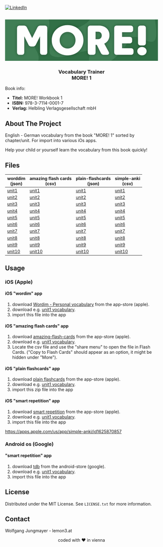 <!-- PROJECT SHIELDS -->
[![LinkedIn][linkedin-shield]][linkedin-url]

<!-- PROJECT LOGO -->
<br />
<div align="center">
  <a href="https://github.com/lemon3/orfdl">
    <img src="https://raw.githubusercontent.com/lemon3/vocabulary/main/_assets/more.jpg" alt="Logo" width="640" height="auto">
  </a>
  <h3 align="center">Vocabulary Trainer<br>
  MORE! 1</h3>
</div>

Book info:
* **Titel:** MORE! Workbook 1
* **ISBN:**	978-3-7114-0001-7<br>
* **Verlag:**	Helbling Verlagsgesellschaft mbH<br>

## About The Project

English - German vocabulary from the book "MORE! 1" sorted by chapter/unit. For import into various iOs apps.

Help your child or yourself learn the vocabulary from this book quickly!

## Files
| worddim<br>(json) | amazing flash cards<br>(csv) | plain-flashcards<br>(json) | simple-anki<br>(csv) |
|-------|-------|-------|-------|
| [unit1](https://raw.githubusercontent.com/lemon3/vocabulary/main/dist/wordim/more1-unit01.wordim) | [unit1](https://raw.githubusercontent.com/lemon3/vocabulary/main/dist/amazing-flash-cards/more1-unit01.csv) | [unit1](https://raw.githubusercontent.com/lemon3/vocabulary/main/dist/plain-flashcards/more1-unit01.zip) | [unit1](https://raw.githubusercontent.com/lemon3/vocabulary/main/dist/simple-anki/more1-unit01.csv) |
| [unit2](https://raw.githubusercontent.com/lemon3/vocabulary/main/dist/wordim/more1-unit02.wordim) | [unit2](https://raw.githubusercontent.com/lemon3/vocabulary/main/dist/amazing-flash-cards/more1-unit02.csv) | [unit2](https://raw.githubusercontent.com/lemon3/vocabulary/main/dist/plain-flashcards/more1-unit02.zip) | [unit2](https://raw.githubusercontent.com/lemon3/vocabulary/main/dist/simple-anki/more1-unit02.csv) |
| [unit3](https://raw.githubusercontent.com/lemon3/vocabulary/main/dist/wordim/more1-unit03.wordim) | [unit3](https://raw.githubusercontent.com/lemon3/vocabulary/main/dist/amazing-flash-cards/more1-unit03.csv) | [unit3](https://raw.githubusercontent.com/lemon3/vocabulary/main/dist/plain-flashcards/more1-unit03.zip) | [unit3](https://raw.githubusercontent.com/lemon3/vocabulary/main/dist/simple-anki/more1-unit03.csv) |
| [unit4](https://raw.githubusercontent.com/lemon3/vocabulary/main/dist/wordim/more1-unit04.wordim) | [unit4](https://raw.githubusercontent.com/lemon3/vocabulary/main/dist/amazing-flash-cards/more1-unit04.csv) | [unit4](https://raw.githubusercontent.com/lemon3/vocabulary/main/dist/plain-flashcards/more1-unit04.zip) | [unit4](https://raw.githubusercontent.com/lemon3/vocabulary/main/dist/simple-anki/more1-unit04.csv) |
| [unit5](https://raw.githubusercontent.com/lemon3/vocabulary/main/dist/wordim/more1-unit05.wordim) | [unit5](https://raw.githubusercontent.com/lemon3/vocabulary/main/dist/amazing-flash-cards/more1-unit05.csv) | [unit5](https://raw.githubusercontent.com/lemon3/vocabulary/main/dist/plain-flashcards/more1-unit05.zip) | [unit5](https://raw.githubusercontent.com/lemon3/vocabulary/main/dist/simple-anki/more1-unit05.csv) |
| [unit6](https://raw.githubusercontent.com/lemon3/vocabulary/main/dist/wordim/more1-unit06.wordim) | [unit6](https://raw.githubusercontent.com/lemon3/vocabulary/main/dist/amazing-flash-cards/more1-unit06.csv) | [unit6](https://raw.githubusercontent.com/lemon3/vocabulary/main/dist/plain-flashcards/more1-unit06.zip) | [unit6](https://raw.githubusercontent.com/lemon3/vocabulary/main/dist/simple-anki/more1-unit06.csv) |
| [unit7](https://raw.githubusercontent.com/lemon3/vocabulary/main/dist/wordim/more1-unit07.wordim) | [unit7](https://raw.githubusercontent.com/lemon3/vocabulary/main/dist/amazing-flash-cards/more1-unit07.csv) | [unit7](https://raw.githubusercontent.com/lemon3/vocabulary/main/dist/plain-flashcards/more1-unit07.zip) | [unit7](https://raw.githubusercontent.com/lemon3/vocabulary/main/dist/simple-anki/more1-unit07.csv) |
| [unit8](https://raw.githubusercontent.com/lemon3/vocabulary/main/dist/wordim/more1-unit08.wordim) | [unit8](https://raw.githubusercontent.com/lemon3/vocabulary/main/dist/amazing-flash-cards/more1-unit08.csv) | [unit8](https://raw.githubusercontent.com/lemon3/vocabulary/main/dist/plain-flashcards/more1-unit08.zip) | [unit8](https://raw.githubusercontent.com/lemon3/vocabulary/main/dist/simple-anki/more1-unit08.csv) |
| [unit9](https://raw.githubusercontent.com/lemon3/vocabulary/main/dist/wordim/more1-unit09.wordim) | [unit9](https://raw.githubusercontent.com/lemon3/vocabulary/main/dist/amazing-flash-cards/more1-unit09.csv) | [unit9](https://raw.githubusercontent.com/lemon3/vocabulary/main/dist/plain-flashcards/more1-unit09.zip) | [unit9](https://raw.githubusercontent.com/lemon3/vocabulary/main/dist/simple-anki/more1-unit09.csv) |
| [unit10](https://raw.githubusercontent.com/lemon3/vocabulary/main/dist/wordim/more1-unit10.wordim) | [unit10](https://raw.githubusercontent.com/lemon3/vocabulary/main/dist/amazing-flash-cards/more1-unit10.csv) | [unit10](https://raw.githubusercontent.com/lemon3/vocabulary/main/dist/plain-flashcards/more1-unit10.zip) | [unit10](https://raw.githubusercontent.com/lemon3/vocabulary/main/dist/simple-anki/more1-unit10.csv) |

## Usage
### iOS (Apple)
#### iOS "wordim" app
1) download [Wordim - Personal vocabulary](https://apps.apple.com/us/app/wordim-personal-vocabulary/id1662281843) from the app-store (apple).
2) download e.g. [unit1 vocabulary](https://raw.githubusercontent.com/lemon3/vocabulary/main/dist/wordim/more1-unit01.wordim).
3) import this file into the app

#### iOS "amazing flash cards" app
1) download [amazing-flash-cards](https://apps.apple.com/at/app/amazing-flash-cards/id1511674871) from the app-store (apple).
2) download e.g. [unit1 vocabulary](https://raw.githubusercontent.com/lemon3/vocabulary/main/dist/amazing-flash-cards/more1-unit01.csv).
3) Locate the csv file and use the "share menu" to open the file in Flash Cards. ("Copy to Flash Cards" should appear as an option, it might be hidden under "More").

#### iOS "plain flashcards" app
1) download [plain flashcards](https://apps.apple.com/at/app/plain-flashcards/id971833934) from the app-store (apple).
2) download e.g. [unit1 vocabulary](https://raw.githubusercontent.com/lemon3/vocabulary/main/dist/flashcards/more1-unit01.zip).
3) import this zip file into the app

#### iOS "smart repetition" app
1) download [smart repetition](https://apps.apple.com/us/app/smart-repetition/id1556865655) from the app-store (apple).
2) download e.g. [unit1 vocabulary](https://raw.githubusercontent.com/lemon3/vocabulary/main/dist/flashcards/more1-unit01.zip).
3) import this file into the app

https://apps.apple.com/us/app/simple-anki/id1625870857

### Android os (Google)
#### "smart repetition" app
1) download [tdb](https://play.google.com/store/apps/details?id=com.kuraeva.memorycard) from the android-store (google).
2) download e.g. [unit1 vocabulary](https://raw.githubusercontent.com/lemon3/vocabulary/main/dist/flashcards/more1-unit01.zip).
3) import this file into the app


## License
Distributed under the MIT License. See `LICENSE.txt` for more information.

<!-- CONTACT -->
## Contact
Wolfgang Jungmayer - lemon3.at

<div align="center">coded with ❤ in vienna</div>

<!-- MARKDOWN LINKS & IMAGES -->
[linkedin-shield]: https://img.shields.io/badge/-LinkedIn-black.svg?style=for-the-badge&logo=linkedin&colorB=555
[linkedin-url]: https://www.linkedin.com/in/wolfgangjungmayer/
